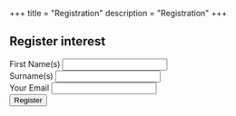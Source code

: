 +++
title = "Registration"
description = "Registration"
+++

## Register interest

<!--<form method="post" action="https://formspree.io/your@email.com">-->
<form name="register" netlify>
  <div class="row">
    <div class="col-sm-6">
        <div class="form-group">
            <label for="name">First Name(s)</label>
            <input type="text" class="form-control" name="name" id="name" required="">
        </div>
    </div>
    <div class="col-sm-6">
        <div class="form-group">
            <label for="surname">Surname(s)</label>
            <input type="text" class="form-control" name="surname" id="surname" required="">
        </div>
    </div>
    <div class="col-sm-12">
      <div class="form-group">
        <label for="email">Your Email</label>
        <input type="text" class="form-control" name="email" id="email" required="">
      </div>
    </div>
    <div class="col-sm-12 text-center">
      <button type="submit" class="btn btn-template-main"><i class="far fa-envelope"></i>Register</button>
    </div>
  </div>
</form>

